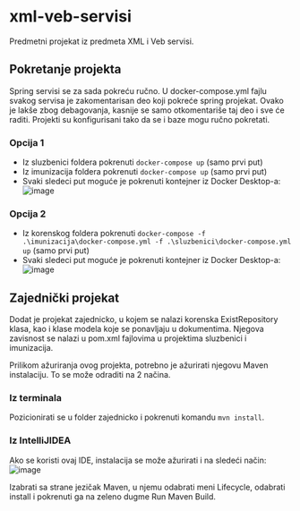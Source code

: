 # xml-veb-servisi

Predmetni projekat iz predmeta XML i Veb servisi.

## Pokretanje projekta

Spring servisi se za sada pokreću ručno. U docker-compose.yml fajlu svakog servisa je zakomentarisan deo koji pokreće spring projekat. Ovako je lakše zbog debagovanja, kasnije se samo otkomentariše taj deo i sve će raditi. Projekti su konfigurisani tako da se i baze mogu ručno pokretati.

### Opcija 1

- Iz sluzbenici foldera pokrenuti `docker-compose up` (samo prvi put)
- Iz imunizacija foldera pokrenuti `docker-compose up` (samo prvi put)
- Svaki sledeci put moguće je pokrenuti kontejner iz Docker Desktop-a:
  ![image](https://user-images.githubusercontent.com/27950949/148374518-eea2ded7-edc4-4295-904a-d743e0c3b45b.png)

### Opcija 2

- Iz korenskog foldera pokrenuti `docker-compose -f .\imunizacija\docker-compose.yml -f .\sluzbenici\docker-compose.yml up` (samo prvi put)
- Svaki sledeci put moguće je pokrenuti kontejner iz Docker Desktop-a:
  ![image](https://user-images.githubusercontent.com/27950949/148374375-889d7997-81cc-4989-a588-cc8fcc865071.png)
  
  
## Zajednički projekat

Dodat je projekat zajednicko, u kojem se nalazi korenska ExistRepository klasa, kao i klase modela koje se ponavljaju u dokumentima. Njegova zavisnost se nalazi u pom.xml fajlovima u projektima sluzbenici i imunizacija.

Prilikom ažuriranja ovog projekta, potrebno je ažurirati njegovu Maven instalaciju. To se može odraditi na 2 načina.

### Iz terminala

Pozicionirati se u folder zajednicko i pokrenuti komandu `mvn install`.

### Iz IntelliJIDEA

Ako se koristi ovaj IDE, instalacija se može ažurirati i na sledeći način:
![image](https://user-images.githubusercontent.com/53261053/148428756-72a2a7fd-f3e4-4dfd-949e-b3f2c7355f4f.png)

Izabrati sa strane jezičak Maven, u njemu odabrati meni Lifecycle, odabrati install i pokrenuti ga na zeleno dugme Run Maven Build.


